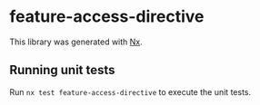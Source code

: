 # feature-access-directive

This library was generated with [Nx](https://nx.dev).

## Running unit tests

Run `nx test feature-access-directive` to execute the unit tests.

